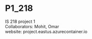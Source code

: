 # P1_218
IS 218 project 1<br>
Collaborators: Mohit, Omar<br>
website: project.eastus.azurecontainer.io
